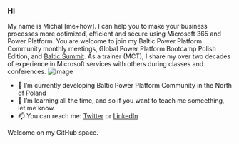 ### Hi
My name is Michal [me+how].
I can help you to make your business processes more optimized, efficient and secure using Microsoft 365 and Power Platform.
You are welcome to join my Baltic Power Platform Community monthly meetings, Global Power Platform Bootcamp Polish Edition,
and [Baltic Summit](https://balticsummit.pl).
As a trainer (MCT), I share my over two decades of experience in Microsoft services with others during classes and conferences. 
![image](https://user-images.githubusercontent.com/26149926/210185095-f291a7c0-1434-49e3-bbb7-2e1cfb6d42ef.png)


- 🔭 I’m currently developing Baltic Power Platform Community in the North of Poland
- 🌱 I’m learning all the time, and so if you want to teach me someething, let me know.
- 📫 You can reach me: [Twitter](https://twitter.com/Michal_Ziemba) or [LinkedIn](https://www.linkedin.com/in/mziemba) 

Welcome on my GitHub space. 
<!--
**Michal-Ziemba/Michal-Ziemba** is a ✨ _special_ ✨ repository because its `README.md` (this file) appears on your GitHub profile.

Here are some ideas to get you started:

- 🔭 I’m currently working on ...
- 🌱 I’m currently learning ...
- 👯 I’m looking to collaborate on ...
- 🤔 I’m looking for help with ...
- 💬 Ask me about ...
- 📫 How to reach me: ...
- 😄 Pronouns: ...
- ⚡ Fun fact: ...
-->
